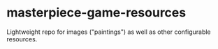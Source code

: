 # masterpiece-game-resources
Lightweight repo for images ("paintings") as well as other configurable resources.
